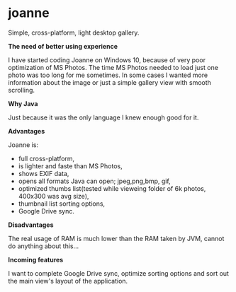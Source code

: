 # joanne
Simple, cross-platform, light desktop gallery.

**The need of better using experience**

I have started coding Joanne on Windows 10, because of very poor optimization of MS Photos. 
The time MS Photos needed to load just one photo was too long for me sometimes. In some cases I wanted more information about the image or just a simple gallery view with smooth scrolling. 

**Why Java**

Just because it was the only language I knew enough good for it.

**Advantages**

Joanne is:
* full cross-platform,
* is lighter and faste than MS Photos,
* shows EXIF data,
* opens all formats Java can open; jpeg,png,bmp, gif,
* optimized thumbs list(tested while vieweing folder of 6k photos, 400x300 was avg size),
* thumbnail list sorting options,
* Google Drive sync.

**Disadvantages**

The real usage of RAM is much lower than the RAM taken by JVM, cannot do anything about this...

**Incoming features**

I want to complete Google Drive sync, optimize sorting options and sort out the main view's layout of the application.
